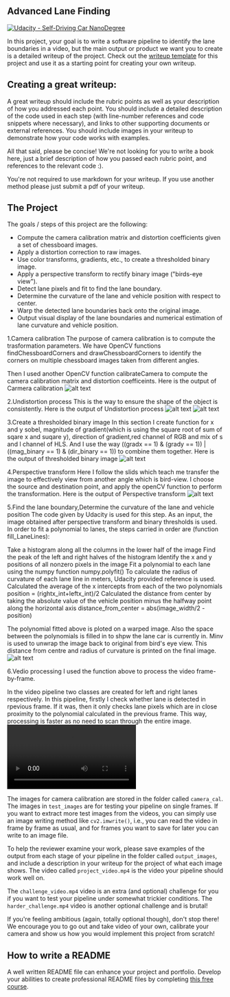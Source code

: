 ## Advanced Lane Finding
[![Udacity - Self-Driving Car NanoDegree](https://s3.amazonaws.com/udacity-sdc/github/shield-carnd.svg)](http://www.udacity.com/drive)


In this project, your goal is to write a software pipeline to identify the lane boundaries in a video, but the main output or product we want you to create is a detailed writeup of the project.  Check out the [writeup template](https://github.com/udacity/CarND-Advanced-Lane-Lines/blob/master/writeup_template.md) for this project and use it as a starting point for creating your own writeup.  

Creating a great writeup:
---
A great writeup should include the rubric points as well as your description of how you addressed each point.  You should include a detailed description of the code used in each step (with line-number references and code snippets where necessary), and links to other supporting documents or external references.  You should include images in your writeup to demonstrate how your code works with examples.  

All that said, please be concise!  We're not looking for you to write a book here, just a brief description of how you passed each rubric point, and references to the relevant code :). 

You're not required to use markdown for your writeup.  If you use another method please just submit a pdf of your writeup.

The Project
---
[image1]: ./output_images/camera_cal/calibration3.jpg "Camera calibration image"
[image2]: ./output_images/undist_pro/undist_img1.jpg "Undistortion image of chessboard"
[image3]: ./output_images/undist_pro/undist_img2.jpg "Undistortion image"
[image4]: ./output_images/thres_binary.jpg "Thresholded binary image"
[image5]: ./output_images/bird_view.jpg "Bird view image"
[image6]: ./output_images/find_lanes.png "Find lanes image"
[video1]: ./result_full.mp4 "Video"

The goals / steps of this project are the following:

* Compute the camera calibration matrix and distortion coefficients given a set of chessboard images.
* Apply a distortion correction to raw images.
* Use color transforms, gradients, etc., to create a thresholded binary image.
* Apply a perspective transform to rectify binary image ("birds-eye view").
* Detect lane pixels and fit to find the lane boundary.
* Determine the curvature of the lane and vehicle position with respect to center.
* Warp the detected lane boundaries back onto the original image.
* Output visual display of the lane boundaries and numerical estimation of lane curvature and vehicle position.

1.Camera calibration
The purpose of camera calibration is to compute the trasformation parameters. We have OpenCV functions findChessboardCorners and drawChessboardCorners to identify the corners on multiple chessboard images taken from different angles.

Then I used another OpenCV function calibrateCamera to compute the camera calibration matrix and distortion coefficeints.
Here is the output of Carmera calibration
![alt text][image1]

2.Undistortion process
This is the way to ensure the shape of the object is consistently.
Here is the output of Undistortion process
![alt text][image2]
![alt text][image3]

3.Create a thresholded binary image
In this section I create function for x and y sobel, magnitude of gradient(which is using the square root of sum of sqare x and suqare y), direction of gradient,red channel of RGB and mix of s and l channel of HLS.
And I use the way ((gradx == 1) & (grady == 1)) | ((mag_binary == 1) & (dir_binary == 1)) to combine them together.
Here is the output of thresholded binary image
![alt text][image4]

4.Perspective transform
Here I follow the slids which teach me transfer the image to effectively view from another angle which is bird-view.
I choose the source and destination point, and apply the openCV function to perform the transformation.
Here is the output of Perspective transform
![alt text][image5]

5.Find the lane boundary,Determine the curvature of the lane and vehicle position
The code given by Udacity is used for this step. As an input, the image obtained after perspective transform and binary thresholds is used. In order to fit a polynomial to lanes, the steps carried in order are (function fill_LaneLines):

Take a histogram along all the columns in the lower half of the image
Find the peak of the left and right halves of the histogram
Identify the x and y positions of all nonzero pixels in the image
Fit a polynomial to each lane using the numpy function numpy.polyfit()
To calculate the radius of curvature of each lane line in meters, Udacity provided reference is used.
Calculated the average of the x intercepts from each of the two polynomials position = (rightx_int+leftx_int)/2
Calculated the distance from center by taking the absolute value of the vehicle position minus the halfway point along the horizontal axis distance_from_center = abs(image_width/2 - position)

The polynomial fitted above is ploted on a warped image. Also the space between the polynomials is filled in to shpw the lane car is currently in. Minv is used to unwrap the image back to original from bird's eye view. This distance from centre and radius of curvature is printed on the final image.
![alt text][image6]

6.Vedio processing
I used the function above to process the video frame-by-frame.

In the video pipeline two classes are created for left and right lanes respectively. 
In this pipeline, firstly I check whether lane is detected in rpevious frame. If it was, then it only checks lane pixels which are in close proximity to the polynomial calculated in the previous frame. This way, processing is faster as no need to scan through the entire image.
![alt text][video1]

The images for camera calibration are stored in the folder called `camera_cal`.  The images in `test_images` are for testing your pipeline on single frames.  If you want to extract more test images from the videos, you can simply use an image writing method like `cv2.imwrite()`, i.e., you can read the video in frame by frame as usual, and for frames you want to save for later you can write to an image file.  

To help the reviewer examine your work, please save examples of the output from each stage of your pipeline in the folder called `output_images`, and include a description in your writeup for the project of what each image shows.    The video called `project_video.mp4` is the video your pipeline should work well on.  

The `challenge_video.mp4` video is an extra (and optional) challenge for you if you want to test your pipeline under somewhat trickier conditions.  The `harder_challenge.mp4` video is another optional challenge and is brutal!

If you're feeling ambitious (again, totally optional though), don't stop there!  We encourage you to go out and take video of your own, calibrate your camera and show us how you would implement this project from scratch!

## How to write a README
A well written README file can enhance your project and portfolio.  Develop your abilities to create professional README files by completing [this free course](https://www.udacity.com/course/writing-readmes--ud777).

